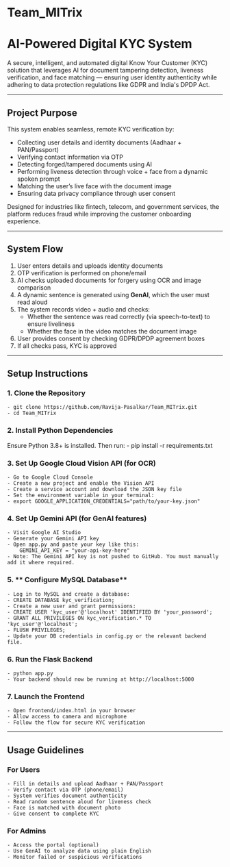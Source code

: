 # Team_MITrix
# AI-Powered Digital KYC System

A secure, intelligent, and automated digital Know Your Customer (KYC) solution that leverages AI for document tampering detection, liveness verification, and face matching — ensuring user identity authenticity while adhering to data protection regulations like GDPR and India's DPDP Act.

---

## Project Purpose

This system enables seamless, remote KYC verification by:

- Collecting user details and identity documents (Aadhaar + PAN/Passport)
- Verifying contact information via OTP
- Detecting forged/tampered documents using AI
- Performing liveness detection through voice + face from a dynamic spoken prompt
- Matching the user’s live face with the document image
- Ensuring data privacy compliance through user consent

Designed for industries like fintech, telecom, and government services, the platform reduces fraud while improving the customer onboarding experience.

---

## System Flow

1. User enters details and uploads identity documents  
2. OTP verification is performed on phone/email  
3. AI checks uploaded documents for forgery using OCR and image comparison  
4. A dynamic sentence is generated using **GenAI**, which the user must read aloud  
5. The system records video + audio and checks:
   - Whether the sentence was read correctly (via speech-to-text) to ensure liveliness
   - Whether the face in the video matches the document image 
6. User provides consent by checking GDPR/DPDP agreement boxes  
7. If all checks pass, KYC is approved

---

## Setup Instructions

### 1. **Clone the Repository**
    - git clone https://github.com/Ravija-Pasalkar/Team_MITrix.git
    - cd Team_MITrix

### 2. **Install Python Dependencies**
Ensure Python 3.8+ is installed. Then run:
    - pip install -r requirements.txt

### 3. **Set Up Google Cloud Vision API (for OCR)**
    - Go to Google Cloud Console
    - Create a new project and enable the Vision API
    - Create a service account and download the JSON key file
    - Set the environment variable in your terminal:
    - export GOOGLE_APPLICATION_CREDENTIALS="path/to/your-key.json"

### 4. **Set Up Gemini API (for GenAI features)**
    - Visit Google AI Studio
    - Generate your Gemini API key
    - Open app.py and paste your key like this:
        GEMINI_API_KEY = "your-api-key-here"
    - Note: The Gemini API key is not pushed to GitHub. You must manually add it where required.

### 5. ** Configure MySQL Database**
    - Log in to MySQL and create a database:
    - CREATE DATABASE kyc_verification;
    - Create a new user and grant permissions:
    - CREATE USER 'kyc_user'@'localhost' IDENTIFIED BY 'your_password';
    - GRANT ALL PRIVILEGES ON kyc_verification.* TO 'kyc_user'@'localhost';
    - FLUSH PRIVILEGES;
    - Update your DB credentials in config.py or the relevant backend file.

### 6. **Run the Flask Backend**
    - python app.py
    - Your backend should now be running at http://localhost:5000

### 7. **Launch the Frontend**
    - Open frontend/index.html in your browser
    - Allow access to camera and microphone
    - Follow the flow for secure KYC verification

---

## Usage Guidelines

### For Users
    - Fill in details and upload Aadhaar + PAN/Passport
    - Verify contact via OTP (phone/email)
    - System verifies document authenticity
    - Read random sentence aloud for liveness check
    - Face is matched with document photo
    - Give consent to complete KYC

### For Admins
    - Access the portal (optional)
    - Use GenAI to analyze data using plain English
    - Monitor failed or suspicious verifications

